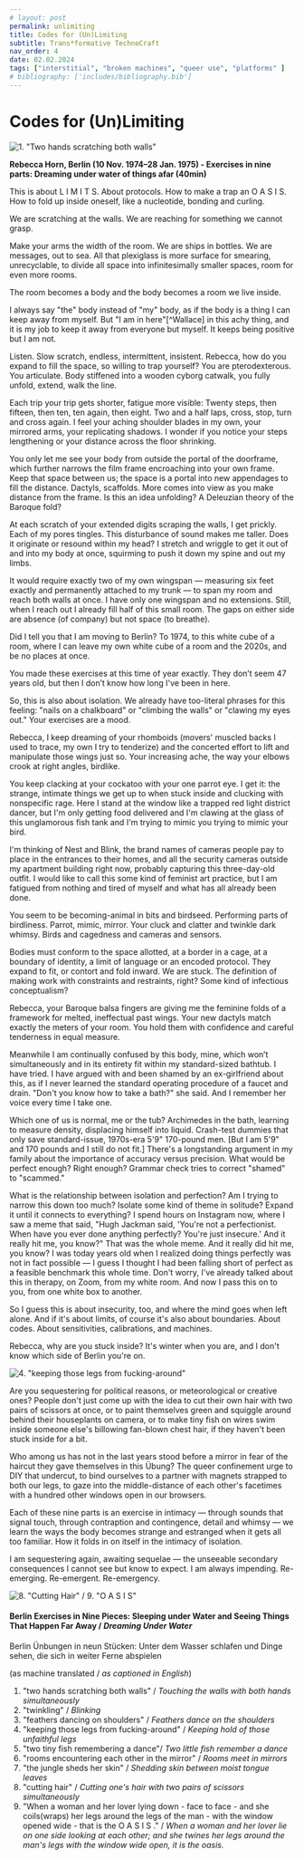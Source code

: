 ```yaml
---
# layout: post
permalink: unlimiting 
title: Codes for (Un)Limiting
subtitle: Trans*formative TechnoCraft
nav_order: 4
date: 02.02.2024
tags: ["interstitial", "broken machines", "queer use", "platforms" ]
# bibliography: ['includes/bibliography.bib']
---
```


<!-- boundaries/limits as deflection points, where do they bounce off to? (ingold on walls and Flusser 29) (Sichong's sails-->

<!-- broken machines? queer use, platforms,  -->

<!-- (Dis/Appearing) -->

# Codes for (Un)Limiting

![[1. "Two hands scratching both walls"](https://youtu.be/O0uNnmAudmk)](../assets/img/horn-hands.jpg)

**Rebecca Horn, Berlin (10 Nov. 1974–28 Jan. 1975) - Exercises in nine parts: Dreaming under water of things afar (40min)**

<!-- ### Isolation, Perfection, Scratching at the Walls -->

<!-- (What piece goes with this one?) -->

<!-- [(Vimeo)](https://vimeo.com/562736859) (link broke) -->


This is about L I M I T S. About protocols. How to make a trap an O A S I S. How to fold up inside oneself, like a nucleotide, bonding and curling.

We are scratching at the walls. We are reaching for something we cannot grasp.

Make your arms the width of the room. We are ships in bottles. We are messages, out to sea. All that plexiglass is more surface for smearing, unrecyclable, to divide all space into infinitesimally smaller spaces, room for even more rooms. 

The room becomes a body and the body becomes a room we live inside.

I always say "the" body instead of "my" body, as if the body is a thing I can keep away from myself. But "I am in here"[^Wallace] in this achy thing, and it is my job to keep it away from everyone but myself. It keeps being positive but I am not. 

Listen. Slow scratch, endless, intermittent, insistent. Rebecca, how do you expand to fill the space, so willing to trap yourself? You are pterodexterous. You articulate. Body stiffened into a wooden cyborg catwalk, you fully unfold, extend, walk the line. 

Each trip your trip gets shorter, fatigue more visible: Twenty steps, then fifteen, then ten, ten again, then eight. Two and a half laps, cross, stop, turn and cross again. I feel your aching shoulder blades in my own, your mirrored arms, your replicating shadows. I wonder if you notice your steps lengthening or your distance across the floor shrinking.

You only let me see your body from outside the portal of the doorframe, which further narrows the film frame encroaching into your own frame. Keep that space between us; the space is a portal into new appendages to fill the distance. Dactyls, scaffolds. More comes into view as you make distance from the frame. Is this an idea unfolding? A Deleuzian theory of the Baroque fold? 

At each scratch of your extended digits scraping the walls, I get prickly. Each of my pores tingles. This disturbance of sound makes me taller. Does it originate or resound within my head? I stretch and wriggle to get it out of and into my body at once, squirming to push it down my spine and out my limbs.

It would require exactly two of my own wingspan — measuring six feet exactly and permanently attached to my trunk — to span my room and reach both walls at once. I have only one wingspan and no extensions. Still, when I reach out I already fill half of this small room. The gaps on either side are absence (of company) but not space (to breathe).

Did I tell you that I am moving to Berlin? To 1974, to this white cube of a room, where I can leave my own white cube of a room and the 2020s, and be no places at once.

You made these exercises at this time of year exactly. They don’t seem 47 years old, but then I don’t know how long I've been in here. 

So, this is also about isolation. We already have too-literal phrases for this feeling: "nails on a chalkboard" or "climbing the walls" or "clawing my eyes out." Your exercises are a mood.

<!-- [I had been making a labyrinth but it is too large for the room. Someone suggested I fold the labyrinth, so I could work on it inside, a small portion at a time. Someone suggested I hang it on a wall, but it won't fit. I made a tiny labyrinth on the floor instead, reduced its 12 feet into less than 3 feet beside the bed, right where I land each morning when I wake. A labyrinth is a way of folding a large distance into a small one, folding an interior exploration (a wander) into an exterior path (a journey). Still, most days I walk straight over it without heeding its turns.] -->

Rebecca, I keep dreaming of your rhomboids (movers' muscled backs I used to trace, my own I try to tenderize) and the concerted effort to lift and manipulate those wings just so. Your increasing ache, the way your elbows crook at right angles, birdlike. 

You keep clacking at your cockatoo with your one parrot eye. I get it: the strange, intimate things we get up to when stuck inside and clucking with nonspecific rage. Here I stand at the window like a trapped red light district dancer, but I'm only getting food delivered and I'm clawing at the glass of this unglamorous fish tank and I'm trying to mimic you trying to mimic your bird. 

I'm thinking of Nest and Blink, the brand names of cameras people pay to place in the entrances to their homes, and all the security cameras outside my apartment building right now, probably capturing this three-day-old outfit. I would like to call this some kind of feminist art practice, but I am fatigued from nothing and tired of myself and what has all already been done.

You seem to be becoming-animal in bits and birdseed. Performing parts of birdliness. Parrot, mimic, mirror. Your cluck and clatter and twinkle dark whimsy. Birds and cagedness and cameras and sensors. 

Bodies must conform to the space allotted, at a border in a cage, at a boundary of identity, a limit of language or an encoded protocol. They expand to fit, or contort and fold inward. We are stuck. The definition of making work with constraints and restraints, right? Some kind of infectious conceptualism?

Rebecca, your Baroque balsa fingers are giving me the feminine folds of a framework for melted, ineffectual past wings. Your new dactyls match exactly the meters of your room. You hold them with confidence and careful tenderness in equal measure. 

Meanwhile I am continually confused by this body, mine, which won’t simultaneously and in its entirety fit within my standard-sized bathtub. I have tried. I have argued with and been shamed by an ex-girlfriend about this, as if I never learned the standard operating procedure of a faucet and drain. "Don't you know how to take a bath?" she said. And I remember her voice every time I take one. 

Which one of us is normal, me or the tub? Archimedes in the bath, learning to measure density, displacing himself into liquid. Crash-test dummies that only save standard-issue, 1970s-era 5'9" 170-pound men. [But I am 5'9" and 170 pounds and I still do not fit.] There's a longstanding argument in my family about the importance of accuracy versus precision. What would be perfect enough? Right enough? Grammar check tries to correct "shamed" to "scammed."

What is the relationship between isolation and perfection? Am I trying to narrow this down too much? Isolate some kind of theme in solitude? Expand it until it connects to everything? I spend hours on Instagram now, where I saw a meme that said, "Hugh Jackman said, 'You're not a perfectionist. When have you ever done anything perfectly? You're just insecure.' And it really hit me, you know?" That was the whole meme. And it really did hit me, you know? I was today years old when I realized doing things perfectly was not in fact possible — I guess I thought I had been falling short of perfect as a feasible benchmark this whole time. Don't worry, I've already talked about this in therapy, on Zoom, from my white room. And now I pass this on to you, from one white box to another. 
 
So I guess this is about insecurity, too, and where the mind goes when left alone. And if it's about limits, of course it's also about boundaries. About codes. About sensitivities, calibrations, and machines.

<!-- [XXX][Flusser says walls are not only barricades but redirect the wind. Screens instead of walls (ingold) ] -->
<!-- [XXX][no project here because covid?] -->

<!-- When we tell stories, we use everything we know about everyone we've ever met to imagine new characters. From those generalizations, we draw out some specific features and apply them to an imagined new person. Hopefully we flesh those out enough, combining them in unique ways and adding situations and motivations that make the new person feel full and fleshy too.  -->

<!-- But when we move the other direction — from specific to general — that spells trouble. When we use stereotypes, statistics, machine learning, we draw out generalizations about existing individuals by selecting only a few features about them we’ve decided are important, and then applying those qualities to other individuals and presuming to know them both. Whether or not these assumptions are "correct" according to the machine's calculations is not the only concern (although a huge one). Also, these assumptions are built on false categorizations, staked on unreliable frameworks and foundations in the first place. Further, they reduce the unique, irreducible multitude of features that exist within each person. These generalizations are rules used to identify, sort, and control all of us—to sometimes dangerous ends. -->

<!-- What does this black box have to do with the white room we are in? -->

Rebecca, why are you stuck inside? It's winter when you are, and I don't know which side of Berlin you're on. 

![[4. "keeping those legs from fucking-around"](http://www.medienkunstnetz.de/works/berlin-uebungen-beine/video/1/)](../assets/img/horn-legs.png)

Are you sequestering for political reasons, or meteorological or creative ones? People don't just come up with the idea to cut their own hair with two pairs of scissors at once, or to paint themselves green and squiggle around behind their houseplants on camera, or to make tiny fish on wires swim inside someone else's billowing fan-blown chest hair, if they haven't been stuck inside for a bit. 

Who among us has not in the last years stood before a mirror in fear of the haircut they gave themselves in this Übung? The queer confinement urge to DIY that undercut, to bind ourselves to a partner with magnets strapped to both our legs, to gaze into the middle-distance of each other's facetimes with a hundred other windows open in our browsers. 

Each of these nine parts is an exercise in intimacy — through sounds that signal touch, through contraption and contingence, detail and whimsy — we learn the ways the body becomes strange and estranged when it gets all too familiar. How it folds in on itself in the intimacy of isolation.

I am sequestering again, awaiting sequelae — the unseeable secondary consequences I cannot see but know to expect. I am always impending. Re-emerging. Re-emergent. Re-emergency.

![[8. "Cutting Hair" / 9. "O A S I S"](https://youtu.be/Kcy45wBZSoo)](../assets/img/horn-cuttinghair.jpg)

#### Berlin Exercises in Nine Pieces: Sleeping under Water and Seeing Things That Happen Far Away / *Dreaming Under Water*

Berlin Ünbungen in neun Stücken: Unter dem Wasser schlafen und Dinge sehen, die sich in weiter Ferne abspielen 

(as machine translated / *as captioned in English*)

1. "two hands scratching both walls" / *Touching the walls with both hands simultaneously*
2. "twinkling" / *Blinking*
3. "feathers dancing on shoulders" / *Feathers dance on the shoulders*
4. "keeping those legs from fucking-around" / *Keeping hold of those unfaithful legs*
5. "two tiny fish remembering a dance"/ *Two little fish remember a dance*
6. "rooms encountering each other in the mirror" / *Rooms meet in mirrors*
7. "the jungle sheds her skin" / *Shedding skin between moist tongue leaves*
8. "cutting hair" / *Cutting one's hair with two pairs of scissors simultaneously*
9. "When a woman and her lover lying down - face to face - and she coils(wraps) her legs around the legs of the man - with the window opened wide - that is the O A S I S ." / *When a woman and her lover lie on one side looking at each other; and she twines her legs around the man's legs with the window wide open, it is the oasis.*

<!-- ![horn-legs](../assets/img/horn-legs.png) -->

<!-- More about protocols as limits and porousness. I have written this before but will I ever say it “right” -->

<!-- Face mask protruding with pencils, inscribe with recognition (technology).  -->

